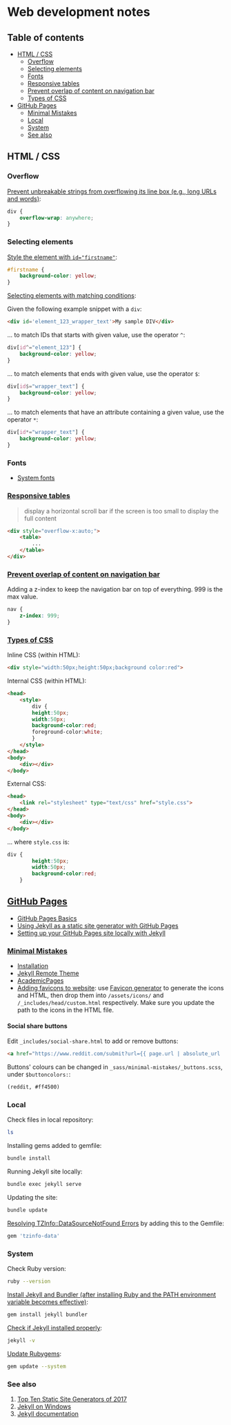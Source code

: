 # Web development notes <!-- omit in toc -->

## Table of contents <!-- omit in toc -->
- [HTML / CSS](#html--css)
  - [Overflow](#overflow)
  - [Selecting elements](#selecting-elements)
  - [Fonts](#fonts)
  - [Responsive tables](#responsive-tables)
  - [Prevent overlap of content on navigation bar](#prevent-overlap-of-content-on-navigation-bar)
  - [Types of CSS](#types-of-css)
- [GitHub Pages](#github-pages)
  - [Minimal Mistakes](#minimal-mistakes)
  - [Local](#local)
  - [System](#system)
  - [See also](#see-also)


## HTML / CSS

### Overflow

[Prevent unbreakable strings from overflowing its line box (e.g., long URLs and words)](https://developer.mozilla.org/en-US/docs/Web/CSS/overflow-wrap):

```css
div {
    overflow-wrap: anywhere;
}
```


### Selecting elements

[Style the element with `id="firstname"`](https://www.w3schools.com/csSref/sel_id.asp):

```css
#firstname {
    background-color: yellow;
}
```

[Selecting elements with matching conditions](https://stackoverflow.com/a/56043821/4573584):

Given the following example snippet with a `div`:

```html
<div id='element_123_wrapper_text'>My sample DIV</div>
```

... to match IDs that starts with given value, use the operator `^`:

```css
div[id^="element_123"] {
    background-color: yellow;
}
```

... to match elements that ends with given value, use the operator `$`:

```css
div[id$="wrapper_text"] {
    background-color: yellow;
}
```

... to match elements that have an attribute containing a given value, use the operator `*`:

```css
div[id*="wrapper_text"] {
    background-color: yellow;
}
```


### Fonts

* [System fonts](https://devhints.io/css-system-font-stack)


### [Responsive tables](https://www.w3schools.com/howto/howto_css_table_responsive.asp)

> display a horizontal scroll bar if the screen is too small to display the full content

```html
<div style="overflow-x:auto;">
    <table>
        ...
    </table>
</div>
```


### [Prevent overlap of content on navigation bar](https://stackoverflow.com/a/16873252/4573584)

Adding a z-index to keep the navigation bar on top of everything. 999 is the max value.

```css
nav {
    z-index: 999;
}
```


### [Types of CSS](https://stackoverflow.com/a/40690406/4573584)

Inline CSS (within HTML):

```html
<div style="width:50px;height:50px;background color:red">
```

Internal CSS (within HTML):

```html
<head>
    <style>
        div {
        height:50px;
        width:50px;
        background-color:red;
        foreground-color:white;
        }
    </style>
</head>
<body>
    <div></div>
</body>
```

External CSS:

```html
<head>
    <link rel="stylesheet" type="text/css" href="style.css">
</head>
<body>
    <div></div>
</body>
```

... where `style.css` is:

```css
div {
        height:50px;
        width:50px;
        background-color:red;
    }
```


## [GitHub Pages](https://pages.github.com/)

* [GitHub Pages Basics](https://help.github.com/en/categories/github-pages-basics)
* [Using Jekyll as a static site generator with GitHub Pages](https://help.github.com/en/articles/using-jekyll-as-a-static-site-generator-with-github-pages)
* [Setting up your GitHub Pages site locally with Jekyll](https://help.github.com/en/articles/setting-up-your-github-pages-site-locally-with-jekyll)


### [Minimal Mistakes](https://mmistakes.github.io/minimal-mistakes/)

* [Installation](https://mmistakes.github.io/minimal-mistakes/docs/installation/)
* [Jekyll Remote Theme](https://github.com/benbalter/jekyll-remote-theme)
* [AcademicPages](https://github.com/academicpages/academicpages.github.io)
* [Adding favicons to website](https://github.com/mmistakes/minimal-mistakes/issues/949): use [Favicon generator](https://realfavicongenerator.net/) to generate the icons and HTML, then drop them into `/assets/icons/` and `/_includes/head/custom.html` respectively. Make sure you update the path to the icons in the HTML file.


#### Social share buttons <!-- omit in toc -->

Edit `_includes/social-share.html` to add or remove buttons:

```html
<a href="https://www.reddit.com/submit?url={{ page.url | absolute_url | url_encode }}&title={{ page.title }}" class="btn btn--reddit" title="{{ site.data.ui-text[site.locale].share_on_label }} Reddit"><i class="fab fa-fw fa-reddit" aria-hidden="true"></i><span> Reddit</span></a>
```

Buttons' colours can be changed in `_sass/minimal-mistakes/_buttons.scss`, under `$buttoncolors:`:

```html
(reddit, #ff4500)
```


### Local

Check files in local repository:

```bash
ls
```

Installing gems added to gemfile:

```bash
bundle install
```

Running Jekyll site locally:

```bash
bundle exec jekyll serve
```

Updating the site:

```bash
bundle update 
```

[Resolving TZInfo::DataSourceNotFound Errors](https://github.com/tzinfo/tzinfo/wiki/Resolving-TZInfo::DataSourceNotFound-Errors) by adding this to the Gemfile:

```ruby
gem 'tzinfo-data'
```


### System

Check Ruby version:

```bash
ruby --version
```

[Install Jekyll and Bundler (after installing Ruby and the PATH environment variable becomes effective)](https://jekyllrb.com/docs/installation/windows/):

```ruby
gem install jekyll bundler
```

[Check if Jekyll installed properly](https://jekyllrb.com/docs/installation/windows/):

```bash
jekyll -v
```

[Update Rubygems](https://github.com/jekyll/jekyll/issues/7463):

```bash
gem update --system
```


### See also

1. [Top Ten Static Site Generators of 2017](https://www.netlify.com/blog/2017/05/25/top-ten-static-site-generators-of-2017/)
2. [Jekyll on Windows](https://jekyllrb.com/docs/installation/windows/)
3. [Jekyll documentation](https://jekyllrb.com/docs/)
